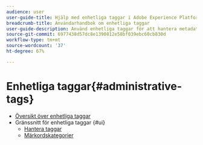 ```yaml
---
audience: user
user-guide-title: Hjälp med enhetliga taggar i Adobe Experience Platform
breadcrumb-title: Användarhandbok om enhetliga taggar
user-guide-description: Använd enhetliga taggar för att hantera metadata-taxonomier. Lär dig hur du skapar taggkategorier och taggar.
source-git-commit: 6977438d57dc8e1390812e58bf039ebc60cb830d
workflow-type: tm+mt
source-wordcount: '37'
ht-degree: 67%

---
```



# Enhetliga taggar{#administrative-tags}

* [Översikt över enhetliga taggar](overview.md)
* Gränssnitt för enhetliga taggar {#ui}
   * [Hantera taggar](ui/managing-tags.md)
   * [Märkordskategorier](ui/tags-categories.md)

